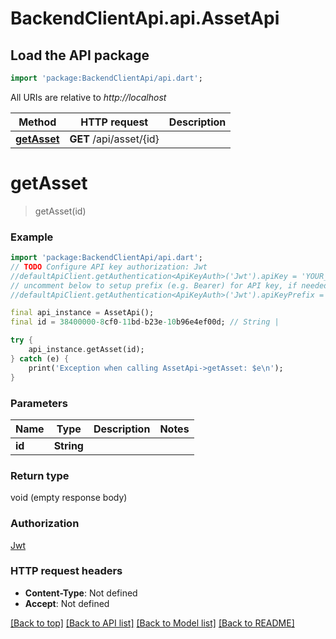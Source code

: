 # BackendClientApi.api.AssetApi

## Load the API package
```dart
import 'package:BackendClientApi/api.dart';
```

All URIs are relative to *http://localhost*

Method | HTTP request | Description
------------- | ------------- | -------------
[**getAsset**](AssetApi.md#getasset) | **GET** /api/asset/{id} | 


# **getAsset**
> getAsset(id)



### Example
```dart
import 'package:BackendClientApi/api.dart';
// TODO Configure API key authorization: Jwt
//defaultApiClient.getAuthentication<ApiKeyAuth>('Jwt').apiKey = 'YOUR_API_KEY';
// uncomment below to setup prefix (e.g. Bearer) for API key, if needed
//defaultApiClient.getAuthentication<ApiKeyAuth>('Jwt').apiKeyPrefix = 'Bearer';

final api_instance = AssetApi();
final id = 38400000-8cf0-11bd-b23e-10b96e4ef00d; // String | 

try {
    api_instance.getAsset(id);
} catch (e) {
    print('Exception when calling AssetApi->getAsset: $e\n');
}
```

### Parameters

Name | Type | Description  | Notes
------------- | ------------- | ------------- | -------------
 **id** | **String**|  | 

### Return type

void (empty response body)

### Authorization

[Jwt](../README.md#Jwt)

### HTTP request headers

 - **Content-Type**: Not defined
 - **Accept**: Not defined

[[Back to top]](#) [[Back to API list]](../README.md#documentation-for-api-endpoints) [[Back to Model list]](../README.md#documentation-for-models) [[Back to README]](../README.md)

